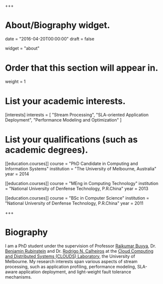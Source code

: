 +++
# About/Biography widget.

date = "2016-04-20T00:00:00"
draft = false

widget = "about"

# Order that this section will appear in.
weight = 1

# List your academic interests.
[interests]
  interests = [
    "Stream Processing",
    "SLA-oriented Application Deployment",
    "Performance Modeling and Optimization"
  ]

# List your qualifications (such as academic degrees).
[[education.courses]]
  course = "PhD Candidate in Computing and Information Systems"
  institution = "The University of Melbourne, Australia"
  year = 2014 

[[education.courses]]
  course = "MEng in Computing Technology"
  institution = "National University of Denfense Technology, P.R.China"
  year = 2013

[[education.courses]]
  course = "BSc in Computer Science"
  institution = "National University of Denfense Technology, P.R.China"
  year = 2011
 
+++

# Biography

I am a PhD student under the supervision of Professor [Rajkumar Buyya](http://buyya.com/), Dr. [Benjamin Rubinstein](http://www.bipr.net/) and Dr. [Rodrigo N. Calheiros](https://www.westernsydney.edu.au/staff_profiles/uws_profiles/doctor_rodrigo_neves_calheiros) at the [Cloud Computing and Distributed Systems (CLOUDS) Laboratory](http://www.cloudbus.org/), the University of Melbourne. My research interests span various aspects of stream processing, such as application profiling, performance modeling, SLA-aware application deployment, and light-weight fault tolerance mechanisms.



